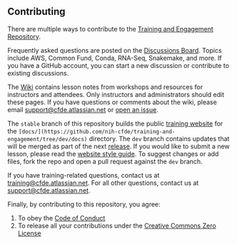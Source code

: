 ## Contributing

There are multiple ways to contribute to the [Training and Engagement Repository](training-and-engagement).

Frequently asked questions are posted on the [Discussions Board](https://github.com/nih-cfde/training-and-engagement/discussions). Topics include AWS, Common Fund, Conda, RNA-Seq, Snakemake, and more. If you have a GitHub account, you can start a new discussion or contribute to existing discussions.

The [Wiki](https://github.com/nih-cfde/training-and-engagement/wiki) contains lesson notes from workshops and resources for instructors and attendees. Only instructors and administrators should edit these pages. If you have questions or comments about the wiki, please email [support@cfde.atlassian.net](mailto:support@cfde.atlassian.net) or [open an issue](https://github.com/nih-cfde/training-and-engagement/issues/new).

The `stable` branch of this repository builds the public [training website](https://training.nih-cfde.org) for the `[docs/](https://github.com/nih-cfde/training-and-engagement/tree/dev/docs)` directory. The `dev` branch contains updates that will be merged as part of the next [release](https://github.com/nih-cfde/training-and-engagement/releases). If you would like to submit a new lesson, please read the [website style guide](https://training.nih-cfde.org/en/latest/Website-Style-Guide/). To suggest changes or add files, fork the repo and open a pull request against the `dev` branch.

If you have training-related questions, contact us at [training@cfde.atlassian.net](mailto:training@cfde.atlassian.net). For all other questions, contact us at [support@cfde.atlassian.net](mailto:support@cfde.atlassian.net).

Finally, by contributing to this repository, you agree:

1.  To obey the [Code of Conduct](CODEOFCONDUCT.md)
2.  To release all your contributions under the [Creative Commons Zero License](LICENSE.md/) 
